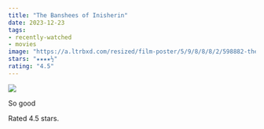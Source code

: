 ```yaml
---
title: "The Banshees of Inisherin"
date: 2023-12-23
tags:
- recently-watched
- movies
image: "https://a.ltrbxd.com/resized/film-poster/5/9/8/8/8/2/598882-the-banshees-of-inisherin-0-600-0-900-crop.jpg?v=933f9af6e7"
stars: "★★★★½"
rating: "4.5"
---
```


<div class="letterboxd-movie-data-content">
   <p><img src="https://a.ltrbxd.com/resized/film-poster/5/9/8/8/8/2/598882-the-banshees-of-inisherin-0-600-0-900-crop.jpg?v=933f9af6e7"/></p> <p>So good</p> 
  <p>Rated 4.5 stars.<p>
  <div class="float-clear"></div>
</div>